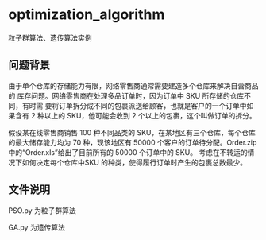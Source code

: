 # optimization_algorithm
粒子群算法、遗传算法实例
## 问题背景
由于单个仓库的存储能力有限，网络零售商通常需要建造多个仓库来解决自营商品的
库存问题。网络零售商在处理多品订单时，因为订单中 SKU 所存储的仓库不同，有时需
要将订单拆分成不同的包裹派送给顾客，也就是客户的一个订单中如果含有 2 种以上的
SKU，他可能会收到 2 个以上的包裹，这个叫做订单的拆分。

假设某在线零售商销售 100 种不同品类的 SKU，在某地区有三个仓库，每个仓库的最大储存能力均为 70 种，现该地区有 50000 个客户的订单待分配。Order.zip中的“Order.xls”给出了目前所有的 50000 个订单中的 SKU。 考虑在不转运的情况下如何决定每个仓库中SKU 的种类，使得履行订单时产生的包裹总数最少。

## 文件说明
PSO.py 为粒子群算法

GA.py 为遗传算法
